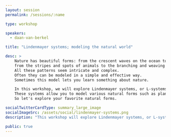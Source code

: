 ```yaml
---
layout: session
permalink: /sessions/:name

type: workshop

speakers:
  - daan-van-berkel

title: "Lindenmayer systems; modeling the natural world"

desc: >
    Nature has beautiful forms: from the crescent waves on the ocean to the beautiful wings of certain butterflies;
    from the stripes and spots of animals to the branching and weaving of plants and trees.
    All these patterns seem intricate and complex.
    Often they can be modeled in a simple and effective way.
    Sometimes this model lets you learn something about nature.

    In this workshop, we will explore Lindenmayer systems, or L-systems.
    These systems allow you to model various natural forms such as plants and it offers a playground for certain type of fractals.
    So let's explore your favorite natural forms.

socialTwitterCardType: summary_large_image
socialImageSrc: /assets/social/lindenmayer-systems.png
description: "This workshop will explore Lindenmayer systems, or L-systems."

public: true
---
```

